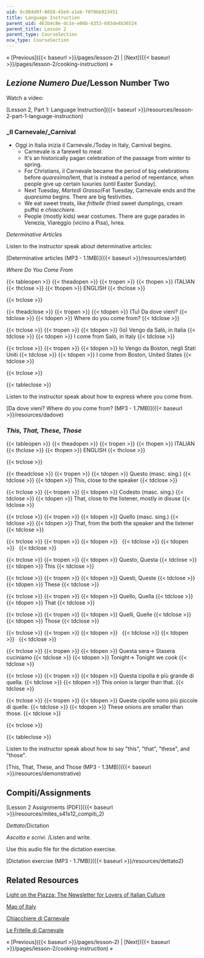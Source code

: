 ```yaml
---
uid: 8c884d0f-0658-45e9-a1eb-f0f9bb923451
title: Language Instruction
parent_uid: 463b4c8e-dc1e-e06b-6353-693de4b36524
parent_title: Lesson 2
parent_type: CourseSection
ocw_type: CourseSection
---
```


« [Previous]({{< baseurl >}}/pages/lesson-2) | [Next]({{< baseurl >}}/pages/lesson-2/cooking-instruction) »

_Lezione Numero Due_/Lesson Number Two
--------------------------------------

Watch a video:

[Lesson 2, Part 1: Language Instruction]({{< baseurl >}}/resources/lesson-2-part-1-language-instruction)

### _Il Carnevale/_Carnival

*   Oggi in Italia inizia il Carnevale./Today in Italy, Carnival begins.
    *   Carnevale is a farewell to meat.
    *   It's an historically pagan celebration of the passage from winter to spring.
    *   For Christians, il Carnevale became the period of big celebrations before _quaresima_/lent, that is instead a period of repentance, when people give up certain luxuries (until Easter Sunday).
    *   Next Tuesday, _Martedì Grasso_/Fat Tuesday, Carnevale ends and the _quaresima_ begins. There are big festivities.
    *   We eat sweet treats, like _frittelle_ (fried sweet dumplings, cream puffs) e _chiacchiere_.
    *   People (mostly kids) wear costumes. There are guge parades in Venezia, Viareggio (vicino a Pisa), Ivrea.

_Determinative Articles_

Listen to the instructor speak about determinative articles:

[Determinative articles (MP3 - 1.1MB)]({{< baseurl >}}/resources/artdet)

_Where Do You Come From_

{{< tableopen >}}
{{< theadopen >}}
{{< tropen >}}
{{< thopen >}}
ITALIAN
{{< thclose >}}
{{< thopen >}}
ENGLISH
{{< thclose >}}

{{< trclose >}}

{{< theadclose >}}
{{< tropen >}}
{{< tdopen >}}
(Tu) Da dove vieni?
{{< tdclose >}}
{{< tdopen >}}
Where do you come from?
{{< tdclose >}}

{{< trclose >}}
{{< tropen >}}
{{< tdopen >}}
(Io) Vengo da Salò, in Italia
{{< tdclose >}}
{{< tdopen >}}
I come from Salò, in Italy
{{< tdclose >}}

{{< trclose >}}
{{< tropen >}}
{{< tdopen >}}
Io Vengo da Boston, negli Stati Uniti
{{< tdclose >}}
{{< tdopen >}}
I come from Boston, United States
{{< tdclose >}}

{{< trclose >}}

{{< tableclose >}}

Listen to the instructor speak about how to express where you come from.

[Da dove vieni? Where do you come from? (MP3 - 1.7MB)]({{< baseurl >}}/resources/dadove)

### _This, That, These, Those_

{{< tableopen >}}
{{< theadopen >}}
{{< tropen >}}
{{< thopen >}}
ITALIAN
{{< thclose >}}
{{< thopen >}}
ENGLISH
{{< thclose >}}

{{< trclose >}}

{{< theadclose >}}
{{< tropen >}}
{{< tdopen >}}
Questo (masc. sing.)
{{< tdclose >}}
{{< tdopen >}}
This, close to the speaker
{{< tdclose >}}

{{< trclose >}}
{{< tropen >}}
{{< tdopen >}}
Codesto (masc. sing.)
{{< tdclose >}}
{{< tdopen >}}
That, close to the listener, mostly in disuse
{{< tdclose >}}

{{< trclose >}}
{{< tropen >}}
{{< tdopen >}}
Quello (masc. sing.)
{{< tdclose >}}
{{< tdopen >}}
That, from the both the speaker and the listener
{{< tdclose >}}

{{< trclose >}}
{{< tropen >}}
{{< tdopen >}}
 
{{< tdclose >}}
{{< tdopen >}}
 
{{< tdclose >}}

{{< trclose >}}
{{< tropen >}}
{{< tdopen >}}
Questo, Questa
{{< tdclose >}}
{{< tdopen >}}
This
{{< tdclose >}}

{{< trclose >}}
{{< tropen >}}
{{< tdopen >}}
Questi, Queste
{{< tdclose >}}
{{< tdopen >}}
These
{{< tdclose >}}

{{< trclose >}}
{{< tropen >}}
{{< tdopen >}}
Quello, Quella
{{< tdclose >}}
{{< tdopen >}}
That
{{< tdclose >}}

{{< trclose >}}
{{< tropen >}}
{{< tdopen >}}
Quelli, Quelle
{{< tdclose >}}
{{< tdopen >}}
Those
{{< tdclose >}}

{{< trclose >}}
{{< tropen >}}
{{< tdopen >}}
 
{{< tdclose >}}
{{< tdopen >}}
 
{{< tdclose >}}

{{< trclose >}}
{{< tropen >}}
{{< tdopen >}}
Questa sera-> Stasera cuciniamo
{{< tdclose >}}
{{< tdopen >}}
Tonight-> Tonight we cook
{{< tdclose >}}

{{< trclose >}}
{{< tropen >}}
{{< tdopen >}}
Questa cipolla è più grande di quella.
{{< tdclose >}}
{{< tdopen >}}
This onion is larger than that.
{{< tdclose >}}

{{< trclose >}}
{{< tropen >}}
{{< tdopen >}}
Queste cipolle sono più piccole di quelle.
{{< tdclose >}}
{{< tdopen >}}
These onions are smaller than those.
{{< tdclose >}}

{{< trclose >}}

{{< tableclose >}}

Listen to the instructor speak about how to say "this", "that", "these", and "those".

[This, That, These, and Those (MP3 - 1.3MB)]({{< baseurl >}}/resources/demonstrative)

Compiti/Assignments
-------------------

[Lesson 2 Assignments (PDF)]({{< baseurl >}}/resources/mites_s41s12_compiti_2)

_Dettato_/Dictation

_Ascolta e scrivi._ /Listen and write.

Use this audio file for the dictation exercise.

[Dictation exercise (MP3 - 1.7MB)]({{< baseurl >}}/resources/dettato2)

Related Resources
-----------------

[Light on the Piazza: The Newsletter for Lovers of Italian Culture](http://archive.constantcontact.com/fs089/1104667042190/archive/1109135403790.html)

[Map of Italy](http://viaggi.globopix.net/cartina/cartina-italia-politica.jpg)

[Chiacchiere di Carnevale](http://vinchef.blogspot.com/2012/01/chiacchiere-di-carnevale.html)

[Le Fritelle di Carnevale](http://comefare.com/come-fare-le-frittelle-di-carnevale/)

« [Previous]({{< baseurl >}}/pages/lesson-2) | [Next]({{< baseurl >}}/pages/lesson-2/cooking-instruction) »
